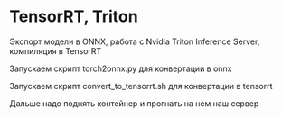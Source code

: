 # TensorRT, Triton

Экспорт модели в ONNX, работа с Nvidia Triton Inference Server, компиляция в TensorRT

Запускаем скрипт torch2onnx.py для конвертации в onnx

Запускаем скрипт convert_to_tensorrt.sh для конвертации в tensorrt

Дальше надо поднять контейнер и прогнать на нем наш сервер


